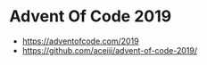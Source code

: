# Advent Of Code 2019

 - https://adventofcode.com/2019
 - https://github.com/aceiii/advent-of-code-2019/

